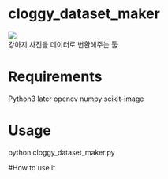 # cloggy_dataset_maker
<div>
<image src = "https://github.com/WikiCloggy/cloggy_dataset_maker/blob/master/cdm.JPG?raw=true">
</div>
강아지 사진을 데이터로 변환해주는 툴

# Requirements
Python3 later
opencv
numpy
scikit-image

# Usage
python cloggy_dataset_maker.py

#How to use it
